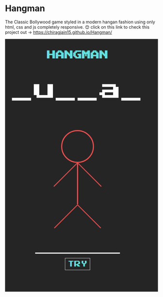 # Hangman

The Classic Bollywood game styled in a modern hangan fashion using only html, css and js completely responsive. 😊
click on this link to check this project out -> https://chiragjain15.github.io/Hangman/

![screenshot of the hangmanwebsite](/img/hangman.jpg)
